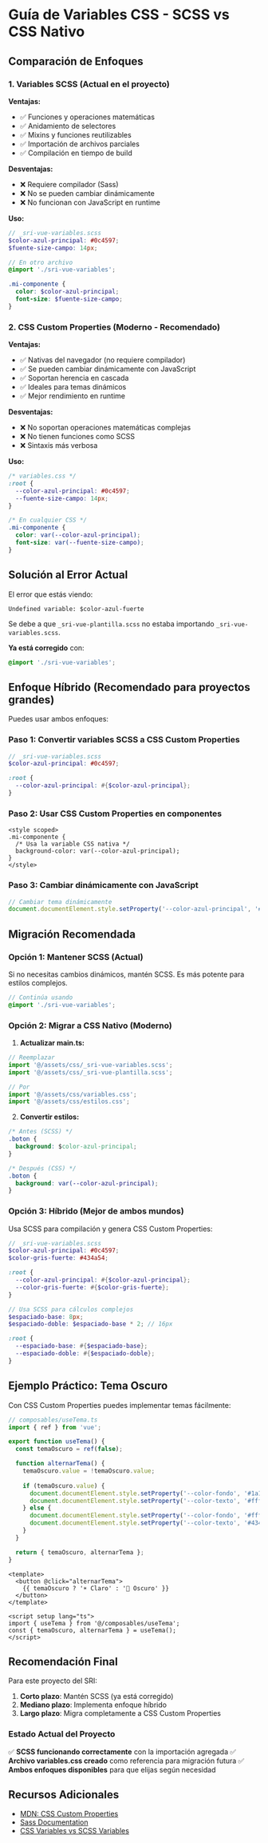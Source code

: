 # Guía de Variables CSS - SCSS vs CSS Nativo

## Comparación de Enfoques

### 1. Variables SCSS (Actual en el proyecto)

**Ventajas:**
- ✅ Funciones y operaciones matemáticas
- ✅ Anidamiento de selectores
- ✅ Mixins y funciones reutilizables
- ✅ Importación de archivos parciales
- ✅ Compilación en tiempo de build

**Desventajas:**
- ❌ Requiere compilador (Sass)
- ❌ No se pueden cambiar dinámicamente
- ❌ No funcionan con JavaScript en runtime

**Uso:**
```scss
// _sri-vue-variables.scss
$color-azul-principal: #0c4597;
$fuente-size-campo: 14px;

// En otro archivo
@import './sri-vue-variables';

.mi-componente {
  color: $color-azul-principal;
  font-size: $fuente-size-campo;
}
```

### 2. CSS Custom Properties (Moderno - Recomendado)

**Ventajas:**
- ✅ Nativas del navegador (no requiere compilador)
- ✅ Se pueden cambiar dinámicamente con JavaScript
- ✅ Soportan herencia en cascada
- ✅ Ideales para temas dinámicos
- ✅ Mejor rendimiento en runtime

**Desventajas:**
- ❌ No soportan operaciones matemáticas complejas
- ❌ No tienen funciones como SCSS
- ❌ Sintaxis más verbosa

**Uso:**
```css
/* variables.css */
:root {
  --color-azul-principal: #0c4597;
  --fuente-size-campo: 14px;
}

/* En cualquier CSS */
.mi-componente {
  color: var(--color-azul-principal);
  font-size: var(--fuente-size-campo);
}
```

## Solución al Error Actual

El error que estás viendo:
```
Undefined variable: $color-azul-fuerte
```

Se debe a que `_sri-vue-plantilla.scss` no estaba importando `_sri-vue-variables.scss`.

**Ya está corregido** con:
```scss
@import './sri-vue-variables';
```

## Enfoque Híbrido (Recomendado para proyectos grandes)

Puedes usar ambos enfoques:

### Paso 1: Convertir variables SCSS a CSS Custom Properties

```scss
// _sri-vue-variables.scss
$color-azul-principal: #0c4597;

:root {
  --color-azul-principal: #{$color-azul-principal};
}
```

### Paso 2: Usar CSS Custom Properties en componentes

```vue
<style scoped>
.mi-componente {
  /* Usa la variable CSS nativa */
  background-color: var(--color-azul-principal);
}
</style>
```

### Paso 3: Cambiar dinámicamente con JavaScript

```typescript
// Cambiar tema dinámicamente
document.documentElement.style.setProperty('--color-azul-principal', '#ff0000');
```

## Migración Recomendada

### Opción 1: Mantener SCSS (Actual)
Si no necesitas cambios dinámicos, mantén SCSS. Es más potente para estilos complejos.

```scss
// Continúa usando
@import './sri-vue-variables';
```

### Opción 2: Migrar a CSS Nativo (Moderno)

1. **Actualizar main.ts:**
```typescript
// Reemplazar
import '@/assets/css/_sri-vue-variables.scss';
import '@/assets/css/_sri-vue-plantilla.scss';

// Por
import '@/assets/css/variables.css';
import '@/assets/css/estilos.css';
```

2. **Convertir estilos:**
```css
/* Antes (SCSS) */
.boton {
  background: $color-azul-principal;
}

/* Después (CSS) */
.boton {
  background: var(--color-azul-principal);
}
```

### Opción 3: Híbrido (Mejor de ambos mundos)

Usa SCSS para compilación y genera CSS Custom Properties:

```scss
// _sri-vue-variables.scss
$color-azul-principal: #0c4597;
$color-gris-fuerte: #434a54;

:root {
  --color-azul-principal: #{$color-azul-principal};
  --color-gris-fuerte: #{$color-gris-fuerte};
}

// Usa SCSS para cálculos complejos
$espaciado-base: 8px;
$espaciado-doble: $espaciado-base * 2; // 16px

:root {
  --espaciado-base: #{$espaciado-base};
  --espaciado-doble: #{$espaciado-doble};
}
```

## Ejemplo Práctico: Tema Oscuro

Con CSS Custom Properties puedes implementar temas fácilmente:

```typescript
// composables/useTema.ts
import { ref } from 'vue';

export function useTema() {
  const temaOscuro = ref(false);

  function alternarTema() {
    temaOscuro.value = !temaOscuro.value;
    
    if (temaOscuro.value) {
      document.documentElement.style.setProperty('--color-fondo', '#1a1a1a');
      document.documentElement.style.setProperty('--color-texto', '#ffffff');
    } else {
      document.documentElement.style.setProperty('--color-fondo', '#ffffff');
      document.documentElement.style.setProperty('--color-texto', '#434a54');
    }
  }

  return { temaOscuro, alternarTema };
}
```

```vue
<template>
  <button @click="alternarTema">
    {{ temaOscuro ? '☀️ Claro' : '🌙 Oscuro' }}
  </button>
</template>

<script setup lang="ts">
import { useTema } from '@/composables/useTema';
const { temaOscuro, alternarTema } = useTema();
</script>
```

## Recomendación Final

Para este proyecto del SRI:

1. **Corto plazo**: Mantén SCSS (ya está corregido)
2. **Mediano plazo**: Implementa enfoque híbrido
3. **Largo plazo**: Migra completamente a CSS Custom Properties

### Estado Actual del Proyecto
✅ **SCSS funcionando correctamente** con la importación agregada
✅ **Archivo variables.css creado** como referencia para migración futura
✅ **Ambos enfoques disponibles** para que elijas según necesidad

## Recursos Adicionales

- [MDN: CSS Custom Properties](https://developer.mozilla.org/es/docs/Web/CSS/Using_CSS_custom_properties)
- [Sass Documentation](https://sass-lang.com/documentation)
- [CSS Variables vs SCSS Variables](https://css-tricks.com/difference-between-types-of-css-variables/)
